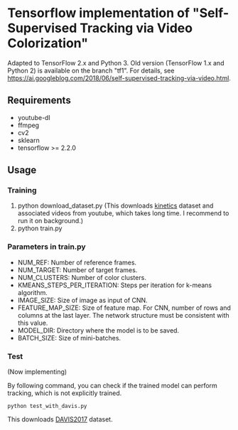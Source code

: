 # Tensorflow implementation of "Self-Supervised Tracking via Video Colorization"

Adapted to TensorFlow 2.x and Python 3. Old version (TensorFlow 1.x and Python 2) is available on the branch "tf1".
For details, see https://ai.googleblog.com/2018/06/self-supervised-tracking-via-video.html.

## Requirements
* youtube-dl
* ffmpeg
* cv2
* sklearn
* tensorflow >= 2.2.0

## Usage
### Training
1. python download_dataset.py (This downloads [kinetics](https://deepmind.com/research/open-source/open-source-datasets/kinetics/) dataset and associated videos from youtube, which takes long time. I recommend to run it on background.)
1. python train.py

### Parameters in train.py
* NUM_REF: Number of reference frames.
* NUM_TARGET: Number of target frames.
* NUM_CLUSTERS: Number of color clusters.
* KMEANS_STEPS_PER_ITERATION: Steps per iteration for k-means algorithm.
* IMAGE_SIZE: Size of image as input of CNN.
* FEATURE_MAP_SIZE: Size of feature map. For CNN, number of rows and columns at the last layer. The network structure must be consistent with this value.
* MODEL_DIR: Directory where the model is to be saved.
* BATCH_SIZE: Size of mini-batches.

### Test
(Now implementing)

By following command, you can check if the trained model can perform tracking, which is not explicitly trained.

    python test_with_davis.py
    
This downloads [DAVIS2017](https://davischallenge.org/davis2017/code.html) dataset.
